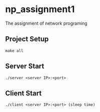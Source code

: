 # np_assignment1
The assignment of network programing

## Project Setup
```
make all
```

## Server Start
```
./server <server IP>:<port>
```

## Client Start
```
./client <server IP>:<port> (sleep time)
```
